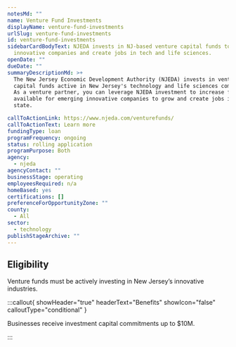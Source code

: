 ```yaml
---
notesMd: ""
name: Venture Fund Investments
displayName: venture-fund-investments
urlSlug: venture-fund-investments
id: venture-fund-investments
sidebarCardBodyText: NJEDA invests in NJ-based venture capital funds to support
  innovative companies and create jobs in tech and life sciences.
openDate: ""
dueDate: ""
summaryDescriptionMd: >+
  The New Jersey Economic Development Authority (NJEDA) invests in venture
  capital funds active in New Jersey's technology and life sciences community.
  As a venture partner, you can leverage NJEDA investment to increase funds
  available for emerging innovative companies to grow and create jobs in the
  state.

callToActionLink: https://www.njeda.com/venturefunds/
callToActionText: Learn more
fundingType: loan
programFrequency: ongoing
status: rolling application
programPurpose: Both
agency:
  - njeda
agencyContact: ""
businessStage: operating
employeesRequired: n/a
homeBased: yes
certifications: []
preferenceForOpportunityZone: ""
county:
  - All
sector:
  - technology
publishStageArchive: ""
---
```


## Eligibility

Venture funds must be actively investing in New Jersey’s innovative industries.

:::callout{ showHeader="true" headerText="Benefits" showIcon="false" calloutType="conditional" }

Businesses receive investment capital commitments up to $10M.

:::
